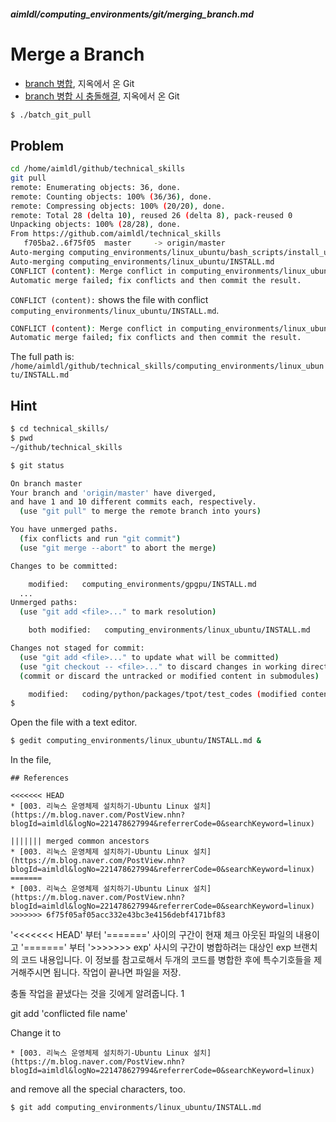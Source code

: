 ##### aimldl/computing_environments/git/merging_branch.md

# Merge a Branch
* [branch 병합](https://opentutorials.org/module/2676/15262), 지옥에서 온 Git
* [branch 병합 시 충돌해결](https://opentutorials.org/module/2676/15275), 지옥에서 온 Git

```bash
$ ./batch_git_pull
```
## Problem
```bash
cd /home/aimldl/github/technical_skills
git pull
remote: Enumerating objects: 36, done.
remote: Counting objects: 100% (36/36), done.
remote: Compressing objects: 100% (20/20), done.
remote: Total 28 (delta 10), reused 26 (delta 8), pack-reused 0
Unpacking objects: 100% (28/28), done.
From https://github.com/aimldl/technical_skills
   f705ba2..6f75f05  master     -> origin/master
Auto-merging computing_environments/linux_ubuntu/bash_scripts/install_ubuntu_basic_packages
Auto-merging computing_environments/linux_ubuntu/INSTALL.md
CONFLICT (content): Merge conflict in computing_environments/linux_ubuntu/INSTALL.md
Automatic merge failed; fix conflicts and then commit the result.
```

`CONFLICT (content):` shows the file with conflict `computing_environments/linux_ubuntu/INSTALL.md`.
```bash
CONFLICT (content): Merge conflict in computing_environments/linux_ubuntu/INSTALL.md
Automatic merge failed; fix conflicts and then commit the result.
```
The full path is:
`/home/aimldl/github/technical_skills/computing_environments/linux_ubuntu/INSTALL.md`

## Hint
```bash
$ cd technical_skills/
$ pwd
~/github/technical_skills
```

```bash
$ git status
```

```bash
On branch master
Your branch and 'origin/master' have diverged,
and have 1 and 10 different commits each, respectively.
  (use "git pull" to merge the remote branch into yours)

You have unmerged paths.
  (fix conflicts and run "git commit")
  (use "git merge --abort" to abort the merge)

Changes to be committed:

	modified:   computing_environments/gpgpu/INSTALL.md
  ...
Unmerged paths:
  (use "git add <file>..." to mark resolution)

	both modified:   computing_environments/linux_ubuntu/INSTALL.md

Changes not staged for commit:
  (use "git add <file>..." to update what will be committed)
  (use "git checkout -- <file>..." to discard changes in working directory)
  (commit or discard the untracked or modified content in submodules)

	modified:   coding/python/packages/tpot/test_codes (modified content, untracked content)
$
```

Open the file with a text editor.
```bash
$ gedit computing_environments/linux_ubuntu/INSTALL.md &
```

In the file, 
```
## References

<<<<<<< HEAD
* [003. 리눅스 운영체제 설치하기-Ubuntu Linux 설치](https://m.blog.naver.com/PostView.nhn?blogId=aimldl&logNo=221478627994&referrerCode=0&searchKeyword=linux)

||||||| merged common ancestors
* [003. 리눅스 운영체제 설치하기-Ubuntu Linux 설치](https://m.blog.naver.com/PostView.nhn?blogId=aimldl&logNo=221478627994&referrerCode=0&searchKeyword=linux)
=======
* [003. 리눅스 운영체제 설치하기-Ubuntu Linux 설치](https://m.blog.naver.com/PostView.nhn?blogId=aimldl&logNo=221478627994&referrerCode=0&searchKeyword=linux)
>>>>>>> 6f75f05af05acc332e43bc3e4156debf4171bf83
```

'<<<<<<< HEAD' 부터 '=======' 사이의 구간이 현재 체크 아웃된 파일의 내용이고 '=======' 부터 '>>>>>>> exp' 사시의 구간이 병합하려는 대상인 exp 브랜치의 코드 내용입니다.  이 정보를 참고로해서 두개의 코드를 병합한 후에 특수기호들을 제거해주시면 됩니다. 작업이 끝나면 파일을 저장.

충돌 작업을 끝냈다는 것을 깃에게 알려줍니다. 
1
	
git add 'conflicted file name'

Change it to
```
* [003. 리눅스 운영체제 설치하기-Ubuntu Linux 설치](https://m.blog.naver.com/PostView.nhn?blogId=aimldl&logNo=221478627994&referrerCode=0&searchKeyword=linux)
```
and remove all the special characters, too.

```bash
$ git add computing_environments/linux_ubuntu/INSTALL.md 
```
